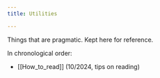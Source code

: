 ```yaml
---
title: Utilities

---
```


Things that are pragmatic. Kept here for reference.

In chronological order:

- [[How_to_read]] (10/2024, tips on reading)